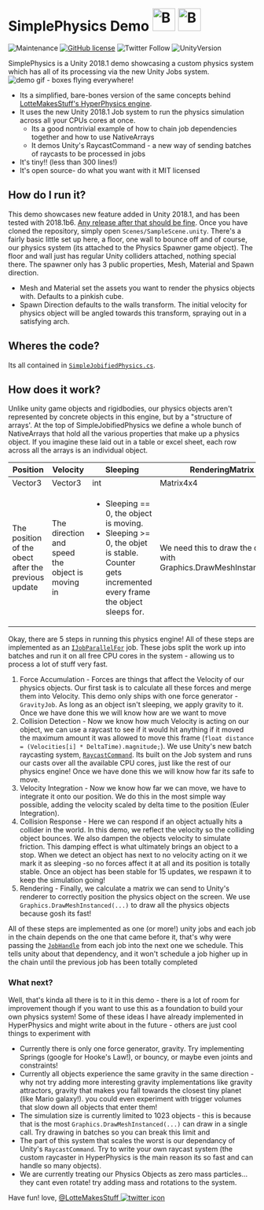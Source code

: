 # SimplePhysics Demo    <a href='https://ko-fi.com/A08215TT' target='_blank'><img height='46' style='border:0px;height:46px;' src='https://az743702.vo.msecnd.net/cdn/kofi3.png?v=0' border='0' alt='Buy Me a Coffee at ko-fi.com' /></a> <a href='https://www.patreon.com/bePatron?u=7061709' target='_blank'><img height='46' style='border:0px;height:46px;' src='https://c5.patreon.com/external/logo/become_a_patron_button@2x.png' border='0' alt='Become a Patron!' /></a>
![Maintenance](https://img.shields.io/maintenance/no/2018) [![GitHub license](https://img.shields.io/github/license/LotteMakesStuff/SimplePhysicsDemo)](https://github.com/LotteMakesStuff/SimplePhysicsDemo/blob/master/LICENSE)
![Twitter Follow](https://img.shields.io/twitter/follow/LotteMakesStuff?label=follow&style=social) ![UnityVersion](https://img.shields.io/badge/made%20with%20unity-2018.1-orange?logo=unity)



SimplePhysics is a Unity 2018.1 demo showcasing a custom physics system which has all of its processing via the new Unity Jobs system.
![demo gif - boxes flying everywhere!](/Docs/phys.gif)
* Its a simplified, bare-bones version of the same concepts behind [LotteMakesStuff's HyperPhysics engine](https://twitter.com/LotteMakesStuff/status/964612077708070912).
* It uses the new Unity 2018.1 Job system to run the physics simulation across all your CPUs cores at once.
  * Its a good nontrivial example of how to chain job dependencies together and how to use NativeArrays
  * It demos Unity's RaycastCommand - a new way of sending batches of raycasts to be processed in jobs
* It's tiny!! (less than 300 lines!)
* It's open source- do what you want with it MIT licensed

## How do I run it?
This demo showcases new feature added in Unity 2018.1, and has been tested with  2018.1b6. [Any release after that should be fine](https://unity3d.com/unity/beta-download). Once you have cloned the repository, simply open `Scenes/SampleScene.unity`. There's a fairly basic little set up here, a floor, one wall to bounce off and of course, our physics system (its attached to the Physics Spawner game object). The floor and wall just has regular Unity colliders attached, nothing special there. The spawner only has 3 public properties, Mesh, Material and Spawn direction.
* Mesh and Material set the assets you want to render the physics objects with. Defaults to a pinkish cube.
* Spawn Direction defaults to the walls transform. The initial velocity for physics object will be angled towards this transform, spraying out in a satisfying arch.

## Wheres the code?
Its all contained in [`SimpleJobifiedPhysics.cs`](/Assets/SimpleJobifiedPhysics.cs).

## How does it work?
Unlike unity game objects and rigidbodies, our physics objects aren't represented by concrete objects in this engine, but by a "structure of arrays'. At the top of SimpleJobifiedPhysics we define a whole bunch of NativeArrays that hold all the various properties that make up a physics object. If you imagine these laid out in a table or excel sheet, each row across all the arrays is an individual object. 

Position | Velocity | Sleeping | RenderingMatrix
------------ | -------------|------------ | -------------
Vector3 | Vector3 | int | Matrix4x4
The position of the obect after the previous update | The direction and speed the object is moving in | <ul><li>Sleeping == 0, the object is moving.</li><li>Sleeping >= 0, the objet is stable. Counter gets incremented every frame the object sleeps for.</li></ul>  | We need this to draw the object with Graphics.DrawMeshInstanced(...)

Okay, there are 5 steps in running this physics engine! All of these steps are implemented as an [`IJobParallelFor`](https://docs.unity3d.com/2018.1/Documentation/ScriptReference/Unity.Jobs.IJobParallelFor.html) job. These jobs split the work up into batches and run it on all free CPU cores in the system - allowing us to process a lot of stuff very fast.

1. Force Accumulation - Forces are things that affect the Velocity of our physics objects. Our first task is to calculate all these forces and merge them into Velocity. This demo only ships with one force generator - `GravityJob`. As long as an object isn't sleeping, we apply gravity to it. Once we have done this we will know how are we want to move
1. Collision Detection - Now we know how much Velocity is acting on our object, we can use a raycast to see if it would hit anything if it moved the maximum amount it was allowed to move this frame (`float distance = (Velocities[i] * DeltaTime).magnitude;`). We use Unity's new batch raycasting system, [`RaycastCommand`](https://docs.unity3d.com/2018.1/Documentation/ScriptReference/RaycastCommand.html). Its built on the Job system and runs our casts over all the available CPU cores, just like the rest of our physics engine! Once we have done this we will know how far its safe to move.
1. Velocity Integration - Now we know how far we can move, we have to integrate it onto our position. We do this in the most simple way possible, adding the velocity scaled by delta time to the position (Euler Integration).
1. Collision Response - Here we can respond if an object actually hits a collider in the world. In this demo, we reflect the velocity so the colliding object bounces. We also dampen the objects velocity to simulate friction. This damping effect is what ultimately brings an object to a stop. When we detect an object has next to no velocity acting on it we mark it as sleeping -so no forces affect it at all and its position is totally stable. Once an object has been stable for 15 updates, we respawn it to keep the simulation going!
1. Rendering - Finally, we calculate a matrix we can send to Unity's renderer to correctly position the physics object on the screen. We use `Graphics.DrawMeshInstanced(...)` to draw all the physics objects because gosh its fast!

All of these steps are implemented as one (or more!) unity jobs and each job in the chain depends on the one that came before it, that's why were passing the [`JobHandle`](https://docs.unity3d.com/2018.1/Documentation/ScriptReference/Unity.Jobs.JobHandle.html) from each job into the next one we schedule. This tells unity about that dependency, and it won't schedule a job higher up in the chain until the previous job has been totally completed 

### What next?
Well, that's kinda all there is to it in this demo - there is a lot of room for improvement though if you want to use this as a foundation to build your own physics system! Some of these ideas I have already implemented in HyperPhysics and might write about in the future - others are just cool things to experiment with

* Currently there is only one force generator, gravity. Try implementing Springs (google for Hooke's Law!), or bouncy, or maybe even joints and constraints!
* Currently all objects experience the same gravity in the same direction - why not try adding more interesting gravity implementations like gravity attractors, gravity that makes you fall towards the closest tiny planet (like Mario galaxy!). you could even experiment with trigger volumes that slow down all objects that enter them! 
* The simulation size is currently limited to 1023 objects - this is because that is the most `Graphics.DrawMeshInstanced(...)` can draw in a single call. Try drawing in batches so you can break this limit and 
* The part of this system that scales the worst is our dependancy of Unity's `RaycastCommand`. Try to write your own raycast system (the custom raycaster in HyperPhysics is the main reason its so fast and can handle so many objects).
* We are currently treating our Physics Objects as zero mass particles... they cant even rotate! try adding mass and rotations to the system.

Have fun! 
love,
[@LotteMakesStuff ![twitter icon](http://i.imgur.com/wWzX9uB.png)](http://www.twitter.com/LotteMakesStuff)

